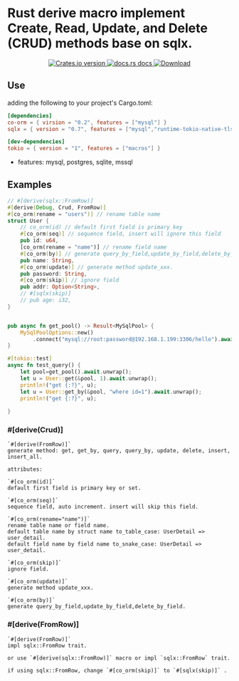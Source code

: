 # Rust derive macro implement Create, Read, Update, and Delete (CRUD) methods base on sqlx.

<div align="center">
  <!-- Version -->
  <a href="https://crates.io/crates/co-orm">
    <img src="https://img.shields.io/crates/v/co-orm.svg?style=flat-square"
    alt="Crates.io version" />
  </a>
  
  <!-- Docs -->
  <a href="https://docs.rs/co-orm">
    <img src="https://img.shields.io/badge/docs-latest-blue.svg?style=flat-square"
      alt="docs.rs docs" />
  </a>
  <!-- Downloads -->
  <a href="https://crates.io/crates/co-orm">
    <img src="https://img.shields.io/crates/d/co-orm.svg?style=flat-square"
      alt="Download" />
  </a>
</div>

## Use
 adding the following to your project's Cargo.toml:
 ```toml
[dependencies]
co-orm = { virsion = "0.2", features = ["mysql"] }
sqlx = { version = "0.7", features = ["mysql","runtime-tokio-native-tls"] }

[dev-dependencies]
tokio = { version = "1", features = ["macros"] }

 ```
 
 * features: mysql, postgres, sqlite, mssql

## Examples
```rust
// #[derive(sqlx::FromRow)]
#[derive(Debug, Crud, FromRow)]
#[co_orm(rename = "users")] // rename table name
struct User {
    // co_orm(id) // default first field is primary key
    #[co_orm(seq)] // sequence field, insert will ignore this field
    pub id: u64,
    [co_orm(rename = "name")] // rename field name
    #[co_orm(by)] // generate query_by_field,update_by_field,delete_by_field
    pub name: String,
    #[co_orm(update)] // generate method update_xxx. 
    pub password: String,
    #[co_orm(skip)] // ignore field
    pub addr: Option<String>,
    // #[sqlx(skip)]
    // pub age: i32,
}


pub async fn get_pool() -> Result<MySqlPool> {
    MySqlPoolOptions::new()
        .connect("mysql://root:password@192.168.1.199:3306/hello").await
}

#[tokio::test]
async fn test_query() {
    let pool=get_pool().await.unwrap();
    let u = User::get(&pool, 1).await.unwrap();
    println!("get {:?}", u);
    let u = User::get_by(&pool, "where id=1").await.unwrap();
    println!("get {:?}", u);
    
}

```
### #[derive(Crud)]
```
`#[derive(FromRow)]`
generate method: get, get_by, query, query_by, update, delete, insert, insert_all.

attributes:

`#[co_orm(id)]`
default first field is primary key or set.

`#[co_orm(seq)]`
sequence field, auto increment. insert will skip this field.

`#[co_orm(rename="name")]`
rename table name or field name. 
default table name by struct name to_table_case: UserDetail => user_detail. 
default field name by field name to_snake_case: UserDetail => user_detail. 

`#[co_orm(skip)]`
ignore field.

`#[co_orm(update)]`
generate method update_xxx. 

`#[co_orm(by)]`
generate query_by_field,update_by_field,delete_by_field.
```
### #[derive(FromRow)]
```
`#[derive(FromRow)]`
impl sqlx::FromRow trait.

or use `#[derive(sqlx::FromRow)]` macro or impl `sqlx::FromRow` trait.

if using sqlx::FromRow, change `#[co_orm(skip)]` to `#[sqlx(skip)]` .

```


